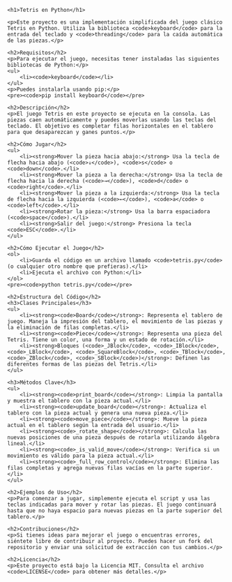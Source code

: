     <h1>Tetris en Python</h1>

    <p>Este proyecto es una implementación simplificada del juego clásico Tetris en Python. Utiliza la biblioteca <code>keyboard</code> para la entrada del teclado y <code>threading</code> para la caída automática de las piezas.</p>

    <h2>Requisitos</h2>
    <p>Para ejecutar el juego, necesitas tener instaladas las siguientes bibliotecas de Python:</p>
    <ul>
        <li><code>keyboard</code></li>
    </ul>
    <p>Puedes instalarla usando pip:</p>
    <pre><code>pip install keyboard</code></pre>

    <h2>Descripción</h2>
    <p>El juego Tetris en este proyecto se ejecuta en la consola. Las piezas caen automáticamente y puedes moverlas usando las teclas del teclado. El objetivo es completar filas horizontales en el tablero para que desaparezcan y ganes puntos.</p>

    <h2>Cómo Jugar</h2>
    <ul>
        <li><strong>Mover la pieza hacia abajo:</strong> Usa la tecla de flecha hacia abajo (<code>↓</code>), <code>s</code> o <code>down</code>.</li>
        <li><strong>Mover la pieza a la derecha:</strong> Usa la tecla de flecha hacia la derecha (<code>→</code>), <code>d</code> o <code>right</code>.</li>
        <li><strong>Mover la pieza a la izquierda:</strong> Usa la tecla de flecha hacia la izquierda (<code>←</code>), <code>a</code> o <code>left</code>.</li>
        <li><strong>Rotar la pieza:</strong> Usa la barra espaciadora (<code>space</code>).</li>
        <li><strong>Salir del juego:</strong> Presiona la tecla <code>ESC</code>.</li>
    </ul>

    <h2>Cómo Ejecutar el Juego</h2>
    <ol>
        <li>Guarda el código en un archivo llamado <code>tetris.py</code> (o cualquier otro nombre que prefieras).</li>
        <li>Ejecuta el archivo con Python:</li>
    </ol>
    <pre><code>python tetris.py</code></pre>

    <h2>Estructura del Código</h2>
    <h3>Clases Principales</h3>
    <ul>
        <li><strong><code>Board</code></strong>: Representa el tablero de juego. Maneja la impresión del tablero, el movimiento de las piezas y la eliminación de filas completas.</li>
        <li><strong><code>Piece</code></strong>: Representa una pieza del Tetris. Tiene un color, una forma y un estado de rotación.</li>
        <li><strong>Bloques (<code>_JBlock</code>, <code>_IBlock</code>, <code>_LBlock</code>, <code>_SquareBlock</code>, <code>_TBlock</code>, <code>_ZBlock</code>, <code>_SBlock</code>)</strong>: Definen las diferentes formas de las piezas del Tetris.</li>
    </ul>

    <h3>Métodos Clave</h3>
    <ul>
        <li><strong><code>print_board</code></strong>: Limpia la pantalla y muestra el tablero con la pieza actual.</li>
        <li><strong><code>update_board</code></strong>: Actualiza el tablero con la pieza actual y genera una nueva pieza.</li>
        <li><strong><code>move_piece</code></strong>: Mueve la pieza actual en el tablero según la entrada del usuario.</li>
        <li><strong><code>_rotate_shape</code></strong>: Calcula las nuevas posiciones de una pieza después de rotarla utilizando álgebra lineal.</li>
        <li><strong><code>_is_valid_move</code></strong>: Verifica si un movimiento es válido para la pieza actual.</li>
        <li><strong><code>_full_row_control</code></strong>: Elimina las filas completas y agrega nuevas filas vacías en la parte superior.</li>
    </ul>

    <h2>Ejemplos de Uso</h2>
    <p>Para comenzar a jugar, simplemente ejecuta el script y usa las teclas indicadas para mover y rotar las piezas. El juego continuará hasta que no haya espacio para nuevas piezas en la parte superior del tablero.</p>

    <h2>Contribuciones</h2>
    <p>Si tienes ideas para mejorar el juego o encuentras errores, siéntete libre de contribuir al proyecto. Puedes hacer un fork del repositorio y enviar una solicitud de extracción con tus cambios.</p>

    <h2>Licencia</h2>
    <p>Este proyecto está bajo la Licencia MIT. Consulta el archivo <code>LICENSE</code> para obtener más detalles.</p>
</body>
</html>
